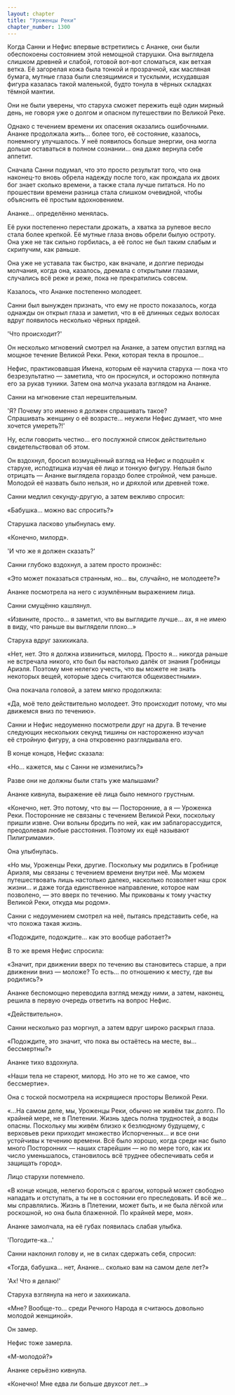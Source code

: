 ```yaml
---
layout: chapter
title: "Уроженцы Реки"
chapter_number: 1300
---
```


Когда Санни и Нефис впервые встретились с Ананке, они были обеспокоены состоянием этой немощной старушки. Она выглядела слишком древней и слабой, готовой вот-вот сломаться, как ветхая ветка. Её загорелая кожа была тонкой и прозрачной, как масляная бумага, мутные глаза были слезящимися и тусклыми, исхудавшая фигура казалась такой маленькой, будто тонула в чёрных складках тёмной мантии.

Они не были уверены, что старуха сможет пережить ещё один мирный день, не говоря уже о долгом и опасном путешествии по Великой Реке.

Однако с течением времени их опасения оказались ошибочными. Ананке продолжала жить... более того, её состояние, казалось, понемногу улучшалось. У неё появилось больше энергии, она могла дольше оставаться в полном сознании... она даже вернула себе аппетит.

Сначала Санни подумал, что это просто результат того, что она наконец-то вновь обрела надежду после того, как прождала их двоих бог знает сколько времени, а также стала лучше питаться. Но по прошествии времени разница стала слишком очевидной, чтобы объяснить её простым вдохновением.

Ананке... определённо менялась.

Её руки постепенно перестали дрожать, а хватка за рулевое весло стала более крепкой. Её мутные глаза вновь обрели былую остроту. Она уже не так сильно горбилась, а её голос не был таким слабым и скрипучим, как раньше.

Она уже не уставала так быстро, как вначале, и долгие периоды молчания, когда она, казалось, дремала с открытыми глазами, случались всё реже и реже, пока не прекратились совсем.

Казалось, что Ананке постепенно молодеет.

Санни был вынужден признать, что ему не просто показалось, когда однажды он открыл глаза и заметил, что в её длинных седых волосах вдруг появилось несколько чёрных прядей.

'Что происходит?'

Он несколько мгновений смотрел на Ананке, а затем опустил взгляд на мощное течение Великой Реки. Реки, которая текла в прошлое...

Нефис, практиковавшая Имена, которым её научила старуха — пока что безрезультатно — заметила, что он проснулся, и осторожно потянула его за рукав туники. Затем она молча указала взглядом на Ананке.

Санни на мгновение стал нерешительным.

'Я? Почему это именно я должен спрашивать такое? Спрашивать женщину о её возрасте... неужели Нефис думает, что мне хочется умереть?!'

Ну, если говорить честно... его послужной список действительно свидетельствовал об этом.

Он вздохнул, бросил возмущённый взгляд на Нефис и подошёл к старухе, исподтишка изучая её лицо и тонкую фигуру. Нельзя было отрицать — Ананке выглядела гораздо более стройной, чем раньше. Молодой её назвать было нельзя, но и дряхлой или древней тоже.

Санни медлил секунду-другую, а затем вежливо спросил:

«Бабушка... можно вас спросить?»

Старушка ласково улыбнулась ему.

«Конечно, милорд».

'И что же я должен сказать?'

Санни глубоко вздохнул, а затем просто произнёс:

«Это может показаться странным, но... вы, случайно, не молодеете?»

Ананке посмотрела на него с изумлённым выражением лица.

Санни смущённо кашлянул.

«Извините, просто... я заметил, что вы выглядите лучше... ах, я не имею в виду, что раньше вы выглядели плохо...»

Старуха вдруг захихикала.

«Нет, нет. Это я должна извиниться, милорд. Просто я... никогда раньше не встречала никого, кто был бы настолько далёк от знания Гробницы Ариэля. Поэтому мне нелегко учесть, что вы можете не знать некоторых вещей, которые здесь считаются общеизвестными».

Она покачала головой, а затем мягко продолжила:

«Да, моё тело действительно молодеет. Это происходит потому, что мы движемся вниз по течению».

Санни и Нефис недоуменно посмотрели друг на друга. В течение следующих нескольких секунд тишины он настороженно изучал её стройную фигуру, а она откровенно разглядывала его.

В конце концов, Нефис сказала:

«Но... кажется, мы с Санни не изменились?»

Разве они не должны были стать уже малышами?

Ананке кивнула, выражение её лица было немного грустным.

«Конечно, нет. Это потому, что вы — Посторонние, а я — Уроженка Реки. Посторонние не связаны с течением Великой Реки, поскольку пришли извне. Они вольны бродить по ней, как им заблагорассудится, преодолевая любые расстояния. Поэтому их ещё называют Пилигримами».

Она улыбнулась.

«Но мы, Уроженцы Реки, другие. Поскольку мы родились в Гробнице Ариэля, мы связаны с течением времени внутри неё. Мы можем путешествовать лишь настолько далеко, насколько позволяет наш срок жизни... и даже тогда единственное направление, которое нам позволено, — это вверх по течению. Мы прикованы к тому участку Великой Реки, откуда мы родом».

Санни с недоумением смотрел на неё, пытаясь представить себе, на что похожа такая жизнь.

«Подождите, подождите... как это вообще работает?»

В то же время Нефис спросила:

«Значит, при движении вверх по течению вы становитесь старше, а при движении вниз — моложе? То есть... по отношению к месту, где вы родились?»

Ананке беспомощно переводила взгляд между ними, а затем, наконец, решила в первую очередь ответить на вопрос Нефис.

«Действительно».

Санни несколько раз моргнул, а затем вдруг широко раскрыл глаза.

«Подождите, это значит, что пока вы остаётесь на месте, вы... бессмертны?»

Ананке тихо вздохнула.

«Наши тела не стареют, милорд. Но это не то же самое, что бессмертие».

Она с тоской посмотрела на искрящиеся просторы Великой Реки.

«...На самом деле, мы, Уроженцы Реки, обычно не живём так долго. По крайней мере, не в Плетении. Жизнь здесь полна трудностей, а воды опасны. Поскольку мы живём близко к безлюдному будущему, с верховьев реки приходит множество Испорченных... и все они устойчивы к течению времени. Всё было хорошо, когда среди нас было много Посторонних — наших старейшин — но по мере того, как их число уменьшалось, становилось всё труднее обеспечивать себя и защищать город».

Лицо старухи потемнело.

«В конце концов, нелегко бороться с врагом, который может свободно нападать и отступать, а ты не в состоянии его преследовать. И всё же... мы справлялись. Жизнь в Плетении, может быть, и не была лёгкой или роскошной, но она была блаженной. По крайней мере, моя».

Ананке замолчала, на её губах появилась слабая улыбка.

'Погодите-ка...'

Санни наклонил голову и, не в силах сдержать себя, спросил:

«Тогда, бабушка... нет, Ананке... сколько вам на самом деле лет?»

'Ах! Что я делаю!'

Старуха взглянула на него и захихикала.

«Мне? Вообще-то... среди Речного Народа я считаюсь довольно молодой женщиной».

Он замер.

Нефис тоже замерла.

«М-молодой?»

Ананке серьёзно кивнула.

«Конечно! Мне едва ли больше двухсот лет...»